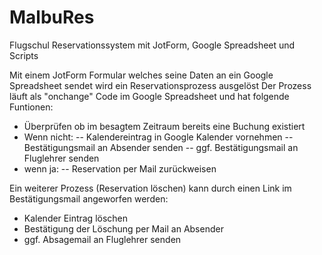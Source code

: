 # MalbuRes
Flugschul Reservationssystem mit JotForm, Google Spreadsheet und Scripts


Mit einem JotForm Formular welches seine Daten an ein Google Spreadsheet sendet wird ein Reservationsprozess ausgelöst
Der Prozess läuft als "onchange" Code im Google Spreadsheet und hat folgende Funtionen:
- Überprüfen ob im besagtem Zeitraum bereits eine Buchung existiert
- Wenn nicht:
-- Kalendereintrag in Google Kalender vornehmen 
-- Bestätigungsmail an Absender senden
-- ggf. Bestätigungsmail an Fluglehrer senden
- wenn ja:
-- Reservation per Mail zurückweisen

Ein weiterer Prozess (Reservation löschen) kann durch einen Link im Bestätigungsmail angeworfen werden:
- Kalender Eintrag löschen
- Bestätigung der Löschung per Mail an Absender
- ggf. Absagemail an Fluglehrer senden


